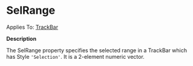 




<h1 class="heading"><span class="name">SelRange</span></h1>

Applies To: [TrackBar](../a-z/trackbar.md)


**Description**


The SelRange property specifies the selected range in a TrackBar which has Style `'Selection'`. It is a 2-element numeric vector.



